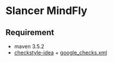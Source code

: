 # Slancer MindFly

## Requirement

- maven 3.5.2
- [checkstyle-idea](https://github.com/jshiell/checkstyle-idea) + [google_checks.xml](http://checkstyle.sourceforge.net/config_javadoc.html)
